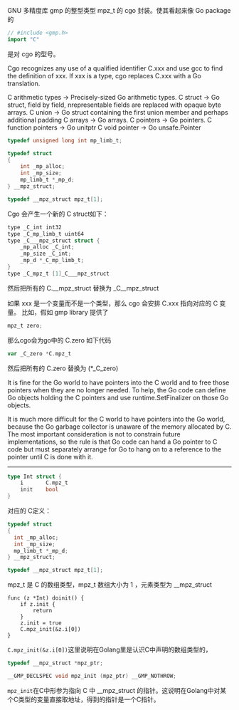 GNU 多精度库 gmp 的整型类型 mpz_t 的 cgo 封装。使其看起来像 Go package 的

```go
// #include <gmp.h>
import "C"
```
是对 cgo 的型号。

Cgo recognizes any use of a qualified identifier C.xxx and use gcc to find the definition of xxx.
If xxx is a type, cgo replaces C.xxx with a Go translation.

C arithmetic types -> Precisely-sized Go arithmetic types.
C struct -> Go struct, field by field, nrepresentable fields are replaced with opaque byte arrays.
C union -> Go struct containing the first union member and perhaps additional padding
C arrays -> Go arrays.
C pointers -> Go pointers.
C function pointers -> Go unitptr
C void pointer -> Go unsafe.Pointer

```c
typedef unsigned long int mp_limb_t;

typedef struct
{
    int _mp_alloc;
    int _mp_size;
    mp_limb_t *_mp_d;
} __mpz_struct;

typedef __mpz_struct mpz_t[1];
```
Cgo 会产生一个新的 C struct如下：
```c
type _C_int int32
type _C_mp_limb_t uint64
type _C___mpz_struct struct {
    _mp_alloc _C_int;
    _mp_size _C_int;
    _mp_d *_C_mp_limb_t;
}
type _C_mpz_t [1]_C___mpz_struct
```
然后把所有的 C.__mpz_struct 替换为 _C__mpz_struct

如果 xxx 是一个变量而不是一个类型，那么 cgo 会安排 C.xxx 指向对应的 C 变量。
比如，假如 gmp library 提供了
```c
mpz_t zero;
```
那么cgo会为go中的 C.zero 如下代码
```go
var _C_zero *C.mpz_t
```
然后把所有的 C.zero 替换为 (*_C_zero)

It is fine for the Go world to have pointers into the C world and to free those pointers when they are no longer needed.  To help, the Go code can define Go objects holding the C pointers and use runtime.SetFinalizer on those Go objects.

It is much more difficult for the C world to have pointers into the Go
world, because the Go garbage collector is unaware of the memory
allocated by C.  The most important consideration is not to
constrain future implementations, so the rule is that Go code can
hand a Go pointer to C code but must separately arrange for
Go to hang on to a reference to the pointer until C is done with it.


-------

```go
type Int struct {
    i       C.mpz_t
    init    bool
}
```
对应的 C定义：
```c
typedef struct
{
  int _mp_alloc;	
  int _mp_size;
  mp_limb_t *_mp_d;
} __mpz_struct;

typedef __mpz_struct mpz_t[1];
```
mpz_t 是 C 的数组类型，mpz_t 数组大小为 1 ，元素类型为 __mpz_struct

```golang
func (z *Int) doinit() {
	if z.init {
		return
	}
	z.init = true
	C.mpz_init(&z.i[0])
}
```
`C.mpz_init(&z.i[0])`这里说明在Golang里是认识C中声明的数组类型的，
```c
typedef __mpz_struct *mpz_ptr;

__GMP_DECLSPEC void mpz_init (mpz_ptr) __GMP_NOTHROW;
```
`mpz_init`在C中形参为指向 C 中 __mpz_struct 的指针。这说明在Golang中对某个C类型的变量直接取地址，得到的指针是一个C指针。